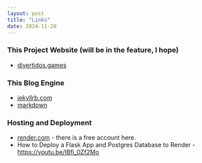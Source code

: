 ```yaml
---
layout: post
title: "Links"
date: 2024-11-20
---
```


### This Project Website (will be in the feature, I hope)
* [divertidos.games](http://www.divertidos.games/)


### This Blog Engine
* [jekyllrb.com](https://jekyllrb.com/docs/)
* [markdown](https://daringfireball.net/projects/markdown/basics)


### Hosting and Deployment
* [render.com](https://dashboard.render.com/) - there is a free account here.
* How to Deploy a Flask App and Postgres Database to Render - https://youtu.be/IBfj_0Zf2Mo
